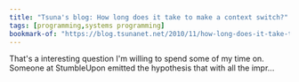 ```yaml
---
title: "Tsuna's blog: How long does it take to make a context switch?"
tags: [programming,systems programming]
bookmark-of: "https://blog.tsunanet.net/2010/11/how-long-does-it-take-to-make-context.html"
---
```

That's a interesting question I'm willing to spend some of my time on. Someone at StumbleUpon emitted the hypothesis that with all the impr...